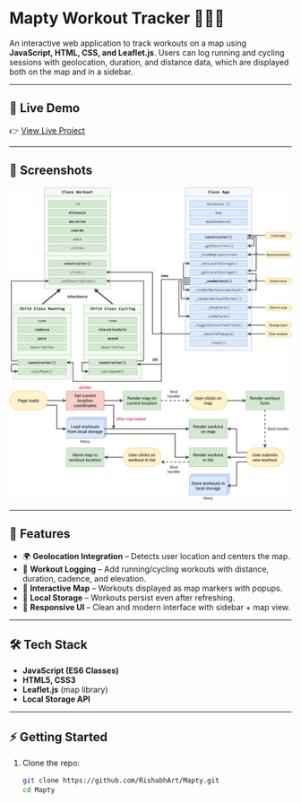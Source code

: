 # Mapty Workout Tracker 🏃🚴‍♀️  

An interactive web application to track workouts on a map using **JavaScript, HTML, CSS, and Leaflet.js**. Users can log running and cycling sessions with geolocation, duration, and distance data, which are displayed both on the map and in a sidebar.

---

## 🔗 Live Demo
👉 [View Live Project](https://rishabhart.github.io/Mapty/)  

---

## 📸 Screenshots
![App Screenshot](Mapty-architecture-final.png)  
![Flowchart](Mapty-flowchart.png)  

---

## 🚀 Features
- 🌍 **Geolocation Integration** – Detects user location and centers the map.  
- 🏃 **Workout Logging** – Add running/cycling workouts with distance, duration, cadence, and elevation.  
- 📍 **Interactive Map** – Workouts displayed as map markers with popups.  
- 💾 **Local Storage** – Workouts persist even after refreshing.  
- 📱 **Responsive UI** – Clean and modern interface with sidebar + map view.  

---

## 🛠️ Tech Stack
- **JavaScript (ES6 Classes)**
- **HTML5, CSS3**
- **Leaflet.js** (map library)
- **Local Storage API**

---

## ⚡ Getting Started
1. Clone the repo:
   ```bash
   git clone https://github.com/RishabhArt/Mapty.git
   cd Mapty
